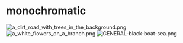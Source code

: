 # monochromatic

<img src="a_dirt_road_with_trees_in_the_background.png" alt="a_dirt_road_with_trees_in_the_background.png">

<img src="a_white_flowers_on_a_branch.png" alt="a_white_flowers_on_a_branch.png">

<img src="GENERAL-black-boat-sea.png" alt="GENERAL-black-boat-sea.png">
